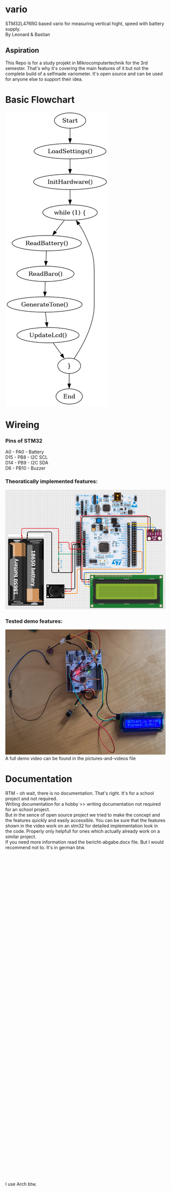 # vario
STM32L476RG based vario for measuring vertical hight, speed with battery supply.  
By Leonard & Bastian
## Aspiration
This Repo is for a study projekt in Mikrocomputertechnik for the 3rd semester. That's why it's covering the main features of it but not the complete build of a selfmade variometer. It's open source and can be used for anyone else to support their idea.
# Basic Flowchart
![Alt-Text](/media/pap.png)
# Wireing
### Pins of STM32
A0 	- PA0 	- Battery  
D15	- PB8	- I2C SCL  
D14	- PB9	- I2C SDA  
D6	- PB10	- Buzzer  
### Theoratically implemented features:
![Alt-Text](/media/vario-cirkitdesign.png)
### Tested demo features:  
![Alt-Text](/media/vario-build.png)  
A full demo video can be found in the pictures-and-videos file
# Documentation
RTM - oh wait, there is no documentation. That's right. It's for a school project and not required.  
Writing documentation for a hobby >> writing documentation not required for an school project.  
But in the sence of open source project we tried to make the concept and the features quickly and easily accessible. You can be sure that the features shown in the video work on an stm32 for detailed implementation look in the code. Properly only helpfull for ones which actually already work on a similar project.  
If you need more information read the bericht-abgabe.docx file. But I would recommend not to. It's in german btw.
<br />  
<br />  
<br />  
<br />  
<br />  
<br />  
<br />  
<br />  
<br />  
<br />  
<br />  
<br />  
<br />  
<br />  
<br />  
<br />  
<br />  
<br />  
<br />  
<br />  
<br />  
<br />  
<br />  
<br />  
<br />  
<br />  
<br />  
<br />  
<br />  
<br />  
<br />  
I use Arch btw.
